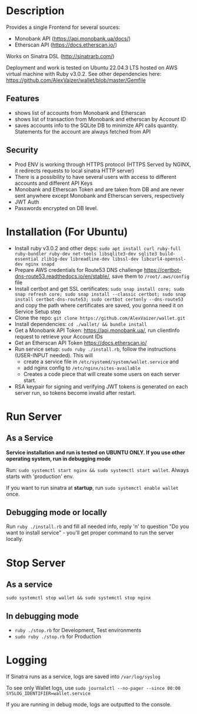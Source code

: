 # Description
Provides a single Frontend for several sources:
- Monobank API (https://api.monobank.ua/docs/)
- Etherscan API (https://docs.etherscan.io/)

Works on Sinatra DSL (http://sinatrarb.com/)

Deployment and work is tested on Ubuntu 22.04.3 LTS hosted on AWS virtual machine with Ruby v3.0.2. See other dependencies here: https://github.com/AlexVaizer/wallet/blob/master/Gemfile
## Features
 - shows list of accounts from Monobank and Etherscan
 - shows list of transaction from Monobank and etherscan by Account ID
 - saves accounts info to the SQLite DB to minimize API calls quantity. Statements for the account are always fetched from API
## Security
 - Prod ENV is working through HTTPS protocol (HTTPS Served by NGINX, it redirects requests to local sinatra HTTP server)
 - There is a possibility to have several users with access to different accounts and different API Keys
 - Monobank and Etherscan Token and are taken from DB and are never sent anywhere except Monobank and Etherscan servers, respectively
 - JWT Auth
 - Passwords encrypted on DB level.


# Installation (For Ubuntu)
 - Install ruby v3.0.2 and other deps: `sudo apt install curl ruby-full ruby-bundler ruby-dev net-tools libsqlite3-dev sqlite3 build-essential zlib1g-dev libreadline-dev libssl-dev libcurl4-openssl-dev nginx snapd`
 - Prepare AWS credentials for Route53 DNS challenge https://certbot-dns-route53.readthedocs.io/en/stable/, save them to `/root/.aws/config` file
 - Install certbot and get SSL certificates: `sudo snap install core; sudo snap refresh core; sudo snap install --classic certbot; sudo snap install certbot-dns-route53; sudo certbot certonly --dns-route53` and copy the path where certificates are saved, you gonna need it on Service Setup step
 - Clone the repo: `git clone https://github.com/AlexVaizer/wallet.git`
 - Install dependencies: `cd ./wallet/ && bundle install`
 - Get a Monobank API Token: https://api.monobank.ua/, run clientInfo request to retrieve your Account IDs
 - Get an Etherscan API Token https://docs.etherscan.io/
 - Run service setup: `sudo ruby ./install.rb`, follow the instructions (USER-INPUT needed). This will
    - create a service file in `/etc/systemd/system/wallet.service` and
    - add nginx config to `/etc/nginx/sites-available`
    - Creates a code piece that will create some users on each server start.
 - RSA keypair for signing and verifying JWT tokens is generated on each server run, so tokens become invalid after restart.


# Run Server
## As a Service
**Service installation and run is tested on UBUNTU ONLY. If you use other operating system, run in debugging mode**

Run:
`sudo systemctl start nginx && sudo systemctl start wallet`.
Always starts with 'production' env.

If you want to run sinatra at **startup**, run `sudo systemctl enable wallet` once.

## Debugging mode or locally
Run `ruby ./install.rb` and fill all needed info, reply 'n' to question "Do you want to install service" - you'll get proper command to run the server locally.

# Stop Server
## As a service 
`sudo systemctl stop wallet && sudo systemctl stop nginx`

## In debugging mode
 - `ruby ./stop.rb` for Development, Test environments
 - `sudo ruby ./stop.rb` for Production

# Logging
If Sinatra runs as a service, logs are saved into `/var/log/syslog`

To see only Wallet logs, use `sudo journalctl --no-pager --since 00:00 SYSLOG_IDENTIFIER=wallet.service`

If you are running in debug mode, logs are outputted to the console.
